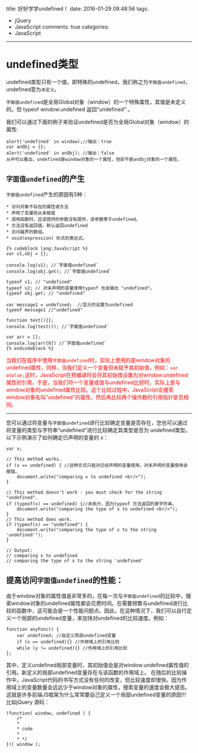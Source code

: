 title: 好好学学undefined！
date: 2016-01-29 09:48:56
tags:
- jQuery
- JavaScript
comments: true
categories:
- JavaScript
---
# undefined类型
undefined类型只有一个值，即特殊的undefined，我们称之为`字面值undefined`，undefined意为`未定义`。
<!--more-->
`字面值undefined`是全局Global对象（window）的一个特殊属性，其值是未定义的。但 typeof window.undefined 返回"undefined" 。

我们可以通过下面的例子来验证undefined是否为全局Global对象（window）的属性:

    alert('undefined' in window);//输出：true   
    var anObj = {};   
    alert('undefined' in anObj); //输出：false 
    从中可以看出，undefined是window对象的一个属性，但却不是anObj对象的一个属性。
## `字面值undefined`的产生
`字面值undefined`产生的原因有5种：

    * 访问对象不存在的属性或方法
    * 声明了变量但从未赋值
    * 调用函数时，应该提供的参数没有提供，该参数等于undefined。
    * 方法没有返回值，默认返回undefined
    * 访问越界的数组。
    * void(expression) 形式的表达式。
    
    {% codeblock lang:JavaScript %}
    var v1,obj = {};      
      
    console.log(v1); //`字面值undefined`    
    console.log(obj.get); //`字面值undefined`
    
    typeof v1; // "undefined"    
    typeof v2; // 对未声明的变量使用typeof 也会输出 "undefined"。     
    typeof obj.get; // "undefined"
    
    var message1 = undefined;  //显示的设置为undefined
    typeof message1 //"undefined"
    
    function test(){}; 
    console.log(test()); //`字面值undefined`
    
    var arr = []; 
    console.log(arr[8]) //`字面值undefined`
    {% endcodeblock %}
        
<span style="color: red;">当我们在程序中使用`字面值undefined`时，实际上使用的是window对象的undefined属性，同样，当我们定义一个变量但未赋予其初始值，例如：`var aValue;`这时，JavaScript在预编译时会将其初始值设置为对window.undefined属性的引用，于是，当我们将一个变量或值与undefined比较时，实际上是与window对象的undefined属性比较。这个比较过程中，JavaScript会搜索window对象名叫"undefined"的属性，然后再比较两个操作数的引用指针是否相同。</span>

---
您可以通过将变量与`字面值undefined`进行比较确定变量是否存在，您也可以通过将变量的类型与字符串“undefined”进行比较确定其类型是否为 undefined类型。
以下示例演示了如何确定已声明的变量的 x：
        
    var x;
    
    // This method works.
    if (x == undefined) { //这种方式只能对已经声明的变量使用，对未声明的变量使用会报错。
        document.write("comparing x to undefined <br/>");
    }
    
    // This method doesn't work - you must check for the string "undefined".
    if (typeof(x) == undefined) {//未执行，因为typeof 方法返回的是字符串。
        document.write("comparing the type of x to undefined <br/>");
    }
    // This method does work. 
    if (typeof(x) == "undefined") {
        document.write("comparing the type of x to the string 'undefined'");
    }
    
    // Output: 
    // comparing x to undefined 
    // comparing the type of x to the string 'undefined'
## 提高访问`字面值undefined`的性能：
由于window对象的属性值是非常多的，在每一次与`字面值undefined`的比较中，搜索window对象的undefined属性都会花费时间。在需要频繁与undefined进行比较的函数中，这可能会是一个性能问题点。因此，在这种情况下，我们可以自行定义一个局部的undefined变量，来加快对undefined的比较速度。例如：

    function anyFunc() {
        var undefined; //自定义局部undefined变量
        if (x == undefined){} //作用域上的引用比较
        while (y != undefined){} //作用域上的引用比较
    };
其中，定义undefined局部变量时，其初始值会是对window.undefined属性值的引用。新定义的局部undefined变量存在与该函数的作用域上。
在随后的比较操作中，JavaScript代码的书写方式没有任何的改变，但比较速度却很快。因为作用域上的变量数量会远远少于window对象的属性，搜索变量的速度会极大提高。
这就是许多前端JS框架为什么常常要自己定义一个局部undefined变量的原因!!!
比如jQuery 源码：

    (function( window, undefined ) {
        /*
        * 
        * code
        * 
        * */
    })( window );
    